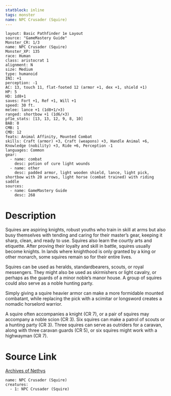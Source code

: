```yaml
---
statblock: inline
tags: monster
name: NPC Crusader (Squire)
---
```

```statblock
layout: Basic Pathfinder 1e Layout
source: "GameMastery Guide"
Monster_CR: 1/3
name: NPC Crusader (Squire)
Monster_XP: 135
race: Human
class: aristocrat 1
alignment: N
size: Medium
type: humanoid
INI: +1
perception: -1
AC: 13, touch 11, flat-footed 12 (armor +1, dex +1, shield +1)
HP: 5
HD: 1d8+1
saves: Fort +1, Ref +1, Will +1
speed: 30 ft.
melee: lance +1 (1d8+1/×3)
ranged: shortbow +1 (1d6/×3)
pf1e_stats: [13, 13, 12, 9, 8, 10]
BAB: 0
CMB: 1
CMD: 12
feats: Animal Affinity, Mounted Combat
skills: Craft (armor) +3, Craft (weapons) +3, Handle Animal +6, Knowledge (nobility) +3, Ride +6, Perception -1
languages: Common
gear:
  - name: combat
    desc: potion of cure light wounds
  - name: other
    desc: padded armor, light wooden shield, lance, light pick, shortbow with 20 arrows, light horse (combat trained) with riding saddle
sources:
  - name: GameMastery Guide
    desc: 268
```
# Description
Squires are aspiring knights, robust youths who train in skill at arms but also busy themselves with tending and caring for their master’s gear, keeping it sharp, clean, and ready to use. Squires also learn the courtly arts and etiquette. After proving their loyalty and skill in battle, squires usually become knights. In lands where knighthood is only granted by a king or other monarch, some squires remain so for their entire lives.

Squires can be used as heralds, standardbearers, scouts, or royal messengers. They might also be used as skirmishers or light cavalry, or perhaps as the guards of a minor noble’s manor house. A group of squires could also serve as a noble hunting party.

Simply giving a squire heavier armor can make a more formidable mounted combatant, while replacing the pick with a scimitar or longsword creates a nomadic horselord warrior.

A squire often accompanies a knight (CR 7), or a pair of squires may accompany a noble scion (CR 3). Six squires can make a patrol of scouts or a hunting party (CR 3). Three squires can serve as outriders for a caravan, along with three caravan guards (CR 5), or six squires might work with a highwayman (CR 7).
# Source Link
[Archives of Nethys](https://aonprd.com/NPCDisplay.aspx?ItemName=Crusader%20(Squire))
```encounter-table
name: NPC Crusader (Squire)
creatures:
  - 1: NPC Crusader (Squire)
```
